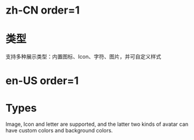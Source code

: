 # zh-CN order=1

# 类型

支持多种展示类型：内置图标、Icon、字符、图片，并可自定义样式

# en-US order=1

# Types

Image, Icon and letter are supported, and the latter two kinds of avatar can have custom colors and background colors.
